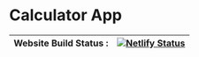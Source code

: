 # Calculator App

| Website Build Status :  | [![Netlify Status](https://api.netlify.com/api/v1/badges/96572994-a13b-4f4f-89bc-cd576c436843/deploy-status)](https://app.netlify.com/sites/calculator-app-sivanesh/deploys)  |
|---|---|